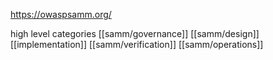 https://owaspsamm.org/

high level categories
[[samm/governance]]
[[samm/design]]
[[implementation]]
[[samm/verification]]
[[samm/operations]]

